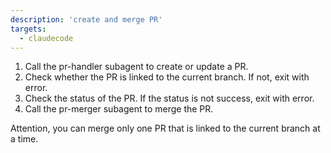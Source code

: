 ```yaml
---
description: 'create and merge PR'
targets:
  - claudecode
---
```


1. Call the pr-handler subagent to create or update a PR.
2. Check whether the PR is linked to the current branch. If not, exit with error.
3. Check the status of the PR. If the status is not success, exit with error.
4. Call the pr-merger subagent to merge the PR.

Attention, you can merge only one PR that is linked to the current branch at a time.
